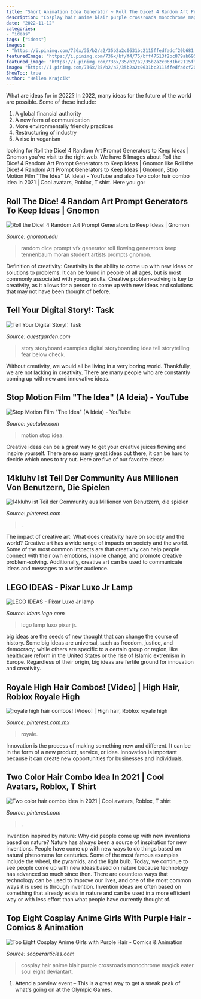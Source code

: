 ```yaml
---
title: "Short Animation Idea Generator ~ Roll The Dice! 4 Random Art Prompt Generators To Keep Ideas"
description: "Cosplay hair anime blair purple crossroads monochrome magick eater soul eight deviantart"
date: "2022-11-12"
categories:
- "ideas"
tags: ["ideas"]
images:
- "https://i.pinimg.com/736x/35/b2/a2/35b2a2c0631bc2115ffedfadcf20b681.jpg"
featuredImage: "https://i.pinimg.com/736x/bf/f4/75/bff47513f2bc879ab6951fdbc7ee30b6.jpg"
featured_image: "https://i.pinimg.com/736x/35/b2/a2/35b2a2c0631bc2115ffedfadcf20b681.jpg"
image: "https://i.pinimg.com/736x/35/b2/a2/35b2a2c0631bc2115ffedfadcf20b681.jpg"
ShowToc: true
author: "Hellen Krajcik"
---
```



What are ideas for in 2022?
In 2022, many ideas for the future of the world are possible. Some of these include: 
1. A global financial authority 
2. A new form of communication 
3. More environmentally friendly practices 
4. Restructuring of industry 
5. A rise in veganism 

	

		
looking for Roll the Dice! 4 Random Art Prompt Generators to Keep Ideas | Gnomon you've visit to the right web. We have 8 Images about Roll the Dice! 4 Random Art Prompt Generators to Keep Ideas | Gnomon like Roll the Dice! 4 Random Art Prompt Generators to Keep Ideas | Gnomon, Stop Motion Film &quot;The Idea&quot; (A Ideia) - YouTube and also Two color hair combo idea in 2021 | Cool avatars, Roblox, T shirt. Here you go:
		
    
## Roll The Dice! 4 Random Art Prompt Generators To Keep Ideas | Gnomon

<img loading=lazy src="https://d2kektcjb0ajja.cloudfront.net/images/posts/feature_images/000/000/028/large-1430326001-dice-1140.jpg?1430326001" onerror="this.onerror=null;this.src='https://tse3.mm.bing.net/th?id=OIP.gLdOOkDJ98Kuvh3NTXHhnAHaEO&amp;pid=15.1';" alt="Roll the Dice! 4 Random Art Prompt Generators to Keep Ideas | Gnomon">

_Source: gnomon.edu_

>random dice prompt vfx generator roll flowing generators keep tennenbaum moran student artists prompts gnomon. 

	

Definition of creativity:
Creativity is the ability to come up with new ideas or solutions to problems. It can be found in people of all ages, but is most commonly associated with young adults. Creative problem-solving is key to creativity, as it allows for a person to come up with new ideas and solutions that may not have been thought of before.

    
## Tell Your Digital Story!: Task

<img loading=lazy src="http://questgarden.com/112/00/1/120929115355/images/storyboard.jpg" onerror="this.onerror=null;this.src='https://tse1.mm.bing.net/th?id=OIP.J00fqQxCKMcY7neACotQdAHaFd&amp;pid=15.1';" alt="Tell Your Digital Story!: Task">

_Source: questgarden.com_

>story storyboard examples digital storyboarding idea tell storytelling fear below check. 

	

Without creativity, we would all be living in a very boring world. Thankfully, we are not lacking in creativity. There are many people who are constantly coming up with new and innovative ideas.

    
## Stop Motion Film &quot;The Idea&quot; (A Ideia) - YouTube

<img loading=lazy src="https://i.ytimg.com/vi/QUOW1a-wcAA/maxresdefault.jpg" onerror="this.onerror=null;this.src='https://tse2.mm.bing.net/th?id=OIP.VBZzA5bJO4bD3_yxjSrwMgHaEK&amp;pid=15.1';" alt="Stop Motion Film &quot;The Idea&quot; (A Ideia) - YouTube">

_Source: youtube.com_

>motion stop idea. 

	

Creative ideas can be a great way to get your creative juices flowing and inspire yourself. There are so many great ideas out there, it can be hard to decide which ones to try out. Here are five of our favorite ideas: 

    
## 14kluhv Ist Teil Der Community Aus Millionen Von Benutzern, Die Spielen

<img loading=lazy src="https://i.pinimg.com/736x/35/b2/a2/35b2a2c0631bc2115ffedfadcf20b681.jpg" onerror="this.onerror=null;this.src='https://tse4.mm.bing.net/th?id=OIP.Ce1NaEJQcrp_CI7efjT2_QAAAA&amp;pid=15.1';" alt="14kluhv ist Teil der Community aus Millionen von Benutzern, die spielen">

_Source: pinterest.com_

>. 

	

The impact of creative art: What does creativity have on society and the world?
Creative art has a wide range of impacts on society and the world. Some of the most common impacts are that creativity can help people connect with their own emotions, inspire change, and promote creative problem-solving. Additionally, creative art can be used to communicate ideas and messages to a wider audience.

    
## LEGO IDEAS - Pixar Luxo Jr Lamp

<img loading=lazy src="https://ideascdn.lego.com/media/generate/entity/lego_ci/project/7cf6b302-7a1c-436e-8eae-7cae84cde72b/resize_to_fill:250:250" onerror="this.onerror=null;this.src='https://tse1.mm.bing.net/th?id=OIP.L7ccLGn6W3oMXeYY0U0irAAAAA&amp;pid=15.1';" alt="LEGO IDEAS - Pixar Luxo Jr lamp">

_Source: ideas.lego.com_

>lego lamp luxo pixar jr. 

	

big ideas are the seeds of new thought that can change the course of history. Some big ideas are universal, such as freedom, justice, and democracy; while others are specific to a certain group or region, like healthcare reform in the United States or the rise of Islamic extremism in Europe. Regardless of their origin, big ideas are fertile ground for innovation and creativity.

    
## Royale High Hair Combos! [Video] | High Hair, Roblox Royale High

<img loading=lazy src="https://i.pinimg.com/736x/26/14/f7/2614f72507121255ce66a35db1d86f2f.jpg" onerror="this.onerror=null;this.src='https://tse4.mm.bing.net/th?id=OIP.K3gXBiNTc1WvPV5U8MYfCQHaFj&amp;pid=15.1';" alt="royale high hair combos! [Video] | High hair, Roblox royale high">

_Source: pinterest.com.mx_

>royale. 

	

Innovation is the process of making something new and different. It can be in the form of a new product, service, or idea. Innovation is important because it can create new opportunities for businesses and individuals.

    
## Two Color Hair Combo Idea In 2021 | Cool Avatars, Roblox, T Shirt

<img loading=lazy src="https://i.pinimg.com/736x/bf/f4/75/bff47513f2bc879ab6951fdbc7ee30b6.jpg" onerror="this.onerror=null;this.src='https://tse4.mm.bing.net/th?id=OIP.dAEn1_2pAbCKOd1oe6tSawHaNK&amp;pid=15.1';" alt="Two color hair combo idea in 2021 | Cool avatars, Roblox, T shirt">

_Source: pinterest.com_

>. 

	

Invention inspired by nature: Why did people come up with new inventions based on nature?
Nature has always been a source of inspiration for new inventions. People have come up with new ways to do things based on natural phenomena for centuries. Some of the most famous examples include the wheel, the pyramids, and the light bulb. Today, we continue to see people come up with new ideas based on nature because technology has advanced so much since then. There are countless ways that technology can be used to improve our lives, and one of the most common ways it is used is through invention. Invention ideas are often based on something that already exists in nature and can be used in a more efficient way or with less effort than what people have currently thought of.

    
## Top Eight Cosplay Anime Girls With Purple Hair - Comics &amp; Animation

<img loading=lazy src="https://static.sooperarticles.com/media/0/0/fa478ad441200ea96944847630cf8afa-soul-eater-blair-cosplay.jpg" onerror="this.onerror=null;this.src='https://tse4.mm.bing.net/th?id=OIP.Kr6G239xsL7SywHJ8-VVnQAAAA&amp;pid=15.1';" alt="Top Eight Cosplay Anime Girls with Purple Hair - Comics &amp; Animation">

_Source: sooperarticles.com_

>cosplay hair anime blair purple crossroads monochrome magick eater soul eight deviantart. 

	

1. Attend a preview event – This is a great way to get a sneak peak of what's going on at the Olympic Games.

